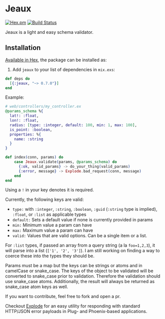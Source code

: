 # Jeaux

[![Hex.pm](https://img.shields.io/hexpm/v/jeaux.svg)](https://hex.pm/packages/jeaux)
[![Build Status](https://travis-ci.org/zbarnes757/jeaux.svg?branch=master)](https://travis-ci.org/zbarnes757/jeaux)

Jeaux is a light and easy schema validator.

## Installation

[Available in Hex](https://hex.pm/packages/jeaux), the package can be installed as:

  1. Add `jeaux` to your list of dependencies in `mix.exs`:

```elixir
def deps do
  [{:jeaux, "~> 0.7.0"}]
end
```

Example:

```elixir
# web/controllers/my_controller.ex
@params_schema %{
  lat!: :float,
  lon!: :float,
  radius: [type: :integer, default: 100, min: 1, max: 100],
  is_point: :boolean,
  properties: %{
    name: :string
  }
}

def index(conn, params) do
    case Jeaux.validate(params, @params_schema) do
      {:ok, valid_params} -> do_your_thing(valid_params)
      {:error, message} -> Explode.bad_request(conn, message)
    end
end
```

Using a `!` in your key denotes it is required.

Currently, the following keys are valid:
* `type:` with `:integer`, `:string`, `:boolean`, `:guid` (`:string` type is implied), `:float`, or `:list` as applicable types
* `default:` Sets a default value if none is currently provided in params
* `min:` Minimum value a param can have
* `max:` Maximum value a param can have
* `valid:` Values that are valid options. Can be a single item or a list.

For `:list` types, if passed an array from a query string (a la `foo=1,2,3`), it will parse into a list (`['1', '2', '3']`). I am still working on finding a way to coerce these into the types they should be.

Params must be a map but the keys can be strings or atoms and in camelCase or snake_case. The keys of the object to be validated will be converted to snake_case prior to validation. Therefore the validation should use snake_case atoms.  Additionally, the result will always be returned as snake_case atom keys as well.

If you want to contribute, feel free to fork and open a pr.

Checkout [Explode](https://github.com/pkinney/explode) for an easy utility for responding with standard HTTP/JSON error payloads in Plug- and Phoenix-based applications.
